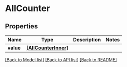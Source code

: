 # AllCounter


## Properties
Name | Type | Description | Notes
------------ | ------------- | ------------- | -------------
**value** | [**[AllCounterInner]**](AllCounterInner.md) |  | 

[[Back to Model list]](../README.md#documentation-for-models) [[Back to API list]](../README.md#documentation-for-api-endpoints) [[Back to README]](../README.md)


